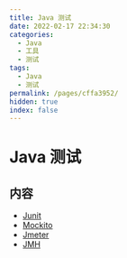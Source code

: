 ```yaml
---
title: Java 测试
date: 2022-02-17 22:34:30
categories:
  - Java
  - 工具
  - 测试
tags:
  - Java
  - 测试
permalink: /pages/cffa3952/
hidden: true
index: false
---
```


# Java 测试

## 内容

- [Junit](01.Junit.md)
- [Mockito](02.Mockito.md)
- [Jmeter](03.Jmeter.md)
- [JMH](04.JMH.md)